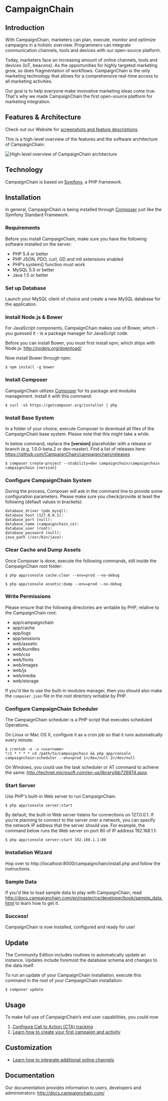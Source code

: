 # CampaignChain

## Introduction

With CampaignChain, marketers can plan, execute, monitor and optimize campaigns
in a holistic overview. Programmers can integrate communication channels, tools 
and devices with our open-source platform.

Today, marketers face an increasing amount of online channels, tools and devices 
(IoT, beacons). As the opportunities for highly targeted marketing grow, so 
does fragmentation of workflows. CampaignChain is the only marketing technology 
that allows for a comprehensive real-time access to all marketing activities.

Our goal is to help everyone make innovative marketing ideas come true. That's
why we made CampaignChain the first open-source platform for marketing
integration.

## Features & Architecture

Check out our Website for [screenshots and feature descriptions](http://www.campaignchain.com/features/).

This is a high-level overview of the features and the software architecture of 
CampaignChain:

![High-level overview of CampaignChain architecture](https://github.com/CampaignChain/campaignchain-docs/raw/master/images/architecture_800px.png)

## Technology

CampaignChain is based on [Symfony](http://symfony.com), a PHP framework.

## Installation

In general, CampaignChain is being installed through [Composer](https://getcomposer.org/download/)
just like the Symfony Standard Framework.

### Requirements

Before you install CampaignChain, make sure you have the following software
installed on the server:

* PHP 5.4 or better
* PHP JSON, PDO, curl, GD and intl extensions enabled
* PHP’s system() function must work
* MySQL 5.5 or better
* Java 1.5 or better

### Set up Database

Launch your MySQL client of choice and create a new MySQL database for the
application.

### Install Node.js & Bower

For JavaScript components, CampaignChain makes use of Bower, which - you guessed
it - is a package manager for JavaScript code.

Before you can install Bower, you must first install npm, which ships with
Node.js: http://nodejs.org/download/

Now install Bower through npm:

    $ npm install -g bower

### Install Composer

CampaignChain utilizes [Composer](https://getcomposer.org/download/) for its package and
modules management. Install it with this command:

    $ curl -sS https://getcomposer.org/installer | php
    
### Install Base System

In a folder of your choice, execute Composer to download all files of the
CampaignChain base system. Please note that this might take a while.

In below command, replace the **[version]** placeholder with a release or branch
(e.g. 1.0.0-beta.2 or dev-master). Find a list of releases here: 
https://github.com/CampaignChain/campaignchain/releases

    $ composer create-project --stability=dev campaignchain/campaignchain campaignchain [version]

### Configure CampaignChain System

During the process, Composer will ask in the command line to provide some
configuration parameters. Please make sure you check/provide at least the
following (default values in brackets):

    database_driver (pdo_mysql):
    database_host (127.0.0.1):
    database_port (null):
    database_name (campaignchain_ce):
    database_user (root):
    database_password (null):
    java_path (/usr/bin/java):

### Clear Cache and Dump Assets

Once Composer is done, execute the following commands, still inside the
CampaignChain root folder:

    $ php app/console cache:clear --env=prod --no-debug

    $ php app/console assetic:dump --env=prod --no-debug

### Write Permissions

Please ensure that the following directories are writable by PHP, relative to
the CampaignChain root:

* app/campaignchain
* app/cache
* app/logs
* app/sessions
* web/assetic
* web/bundles
* web/css
* web/fonts
* web/images
* web/js
* web/media
* web/storage

If you'd like to use the built-in modules manager, then you should also make
the `composer.json` file in the root directory writable by PHP.

### Configure CampaignChain Scheduler

The CampaignChain scheduler is a PHP script that executes scheduled Operations.

On Linux or Mac OS X, configure it as a cron job so that it runs automatically
every minute:

    $ crontab -e -u <username>
    */1 * * * * cd /path/to/campaignchain && php app/console campaignchain:scheduler --env=prod 1>/dev/null 2>/dev/null

On Windows, you could use the task scheduler or AT command to achieve the same:
http://technet.microsoft.com/en-us/library/bb726974.aspx

### Start Server

Use PHP's built-in Web server to run CampaignChain.

    $ php app/console server:start

By default, the built-in Web server listens for connections on 127.0.0.1. If
you're planning to connect to the server over a network, you can specify the
network IP address that the server should use. For example, the command below
runs the Web server on port 80 of IP address 192.168.1.1:

    $ php app/console server:start 192.168.1.1:80
    
### Installation Wizard

Hop over to http://localhost:8000/campaignchain/install.php and follow the
instructions.

### Sample Data

If you'd like to load sample data to play with CampaignChain, read
http://docs.campaignchain.com/en/master/ce/developer/book/sample_data.html to
learn how to get it.

### Success!

CampaignChain is now installed, configured and ready for use!

## Update

The Community Edition includes routines to automatically update an instance.
Updates include foremost the database schema and changes to the data itself.

To run an update of your CampaignChain installation, execute this command in
the root of your CampaignChain installation:
    
    $ composer update
    
## Usage

To make full use of CampaignChain’s end user capabilities, you could now

1. [Configure Call to Action (CTA) tracking](http://docs.campaignchain.com/en/master/ce/administrator/configuration/cta.html)
2. [Learn how to create your first campaign and activity](http://docs.campaignchain.com/en/master/user/get_started.html)

## Customization

* [Learn how to integrate additional online channels](http://doc.campaignchain.com/en/master/ce/developer/cookbook/connect_a_new_online_channel.html)

## Documentation

Our documentation provides information to users, developers and administrators: http://docs.campaignchain.com/